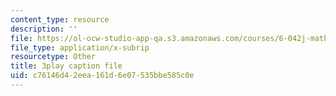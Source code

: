 ```yaml
---
content_type: resource
description: ''
file: https://ol-ocw-studio-app-qa.s3.amazonaws.com/courses/6-042j-mathematics-for-computer-science-spring-2015/c76146d42eea161d6e07535bbe585c0e_a7JUH-EtHtI.srt
file_type: application/x-subrip
resourcetype: Other
title: 3play caption file
uid: c76146d4-2eea-161d-6e07-535bbe585c0e
---
```

